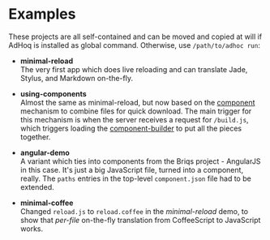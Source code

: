 # Examples

These projects are all self-contained and can be moved and copied at will if
AdHoq is installed as global command. Otherwise, use `/path/to/adhoc run`:

* **minimal-reload**  
  The very first app which does live reloading and can translate Jade, Stylus,
  and Markdown on-the-fly.
  
* **using-components**  
  Almost the same as minimal-reload, but now based on the [component][1]
  mechanism to combine files for quick download. The main trigger for this
  mechanism is when the server receives a request for `/build.js`, which
  triggers loading the [component-builder][2] to put all the pieces together.
  
  [1]: https://github.com/component/component#readme
  [2]: https://github.com/component/builder.js#readme

* **angular-demo**  
  A variant which ties into components from the Briqs project - AngularJS in
  this case. It's just a big JavaScript file, turned into a component, really.
  The `paths` entries in the top-level `component.json` file had to be extended.

* **minimal-coffee**  
  Changed `reload.js` to `reload.coffee` in the *minimal-reload* demo, to show
  that *per-file* on-the-fly translation from CoffeeScript to JavaScript works.
